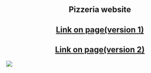 <h2 align="center">Pizzeria website</h2>
<h2 align="center"><a href="https://kkouly.github.io/JS-Pizzeria/Pizza-v-2">Link on page(version 1)</a></h2>  
<h2 align="center"><a href="https://kkouly.github.io/JS-Pizzeria/Pizza-v-1">Link on page(version 2)</a></h2>  
<img src="https://avatanplus.com/files/resources/original/5d5155a97b06d16c85b69e20.png" align="center">
